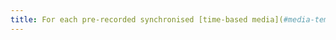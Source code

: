 ```yaml
---
title: For each pre-recorded synchronised [time-based media](#media-temporel-type-sound-video-and-synchronise) with synchronised [subtitles](#synchronised-captions-media-object), are these subtitles relevant?
---
```

